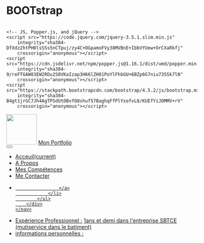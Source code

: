 # BOOTstrap
<a href="https://zupimages.net/viewer.php?id=20/34/syuf.png"><img src="https://zupimages.net/up/20/34/syuf.png" alt="" /></a>
<!DOCTYPE html>
<html lang="en">

<head>
    <meta charset="UTF-8">
    <meta name="viewport" content="width=device-width, initial-scale=1.0">
    <title>Document</title>
    <link rel="stylesheet" href="style.css">
    <!-- CSS only -->
    <link rel="stylesheet" href="https://stackpath.bootstrapcdn.com/bootstrap/4.5.2/css/bootstrap.min.css"
        integrity="sha384-JcKb8q3iqJ61gNV9KGb8thSsNjpSL0n8PARn9HuZOnIxN0hoP+VmmDGMN5t9UJ0Z" crossorigin="anonymous">

    <!-- JS, Popper.js, and jQuery -->
    <script src="https://code.jquery.com/jquery-3.5.1.slim.min.js"
        integrity="sha384-DfXdz2htPH0lsSSs5nCTpuj/zy4C+OGpamoFVy38MVBnE+IbbVYUew+OrCXaRkfj"
        crossorigin="anonymous"></script>
    <script src="https://cdn.jsdelivr.net/npm/popper.js@1.16.1/dist/umd/popper.min.js"
        integrity="sha384-9/reFTGAW83EW2RDu2S0VKaIzap3H66lZH81PoYlFhbGU+6BZp6G7niu735Sk7lN"
        crossorigin="anonymous"></script>
    <script src="https://stackpath.bootstrapcdn.com/bootstrap/4.5.2/js/bootstrap.min.js"
        integrity="sha384-B4gt1jrGC7Jh4AgTPSdUtOBvfO8shuf57BaghqFfPlYxofvL8/KUEfYiJOMMV+rV"
        crossorigin="anonymous"></script>
</head>

<body>
    <nav class="navbar navbar-expand-lg navbar-light bg-secondary">
        <img class="ml-2" src="https://zupimages.net/up/20/33/3kpj.png" alt="" width="80px" height="80px">
        <a class="navbar-brand text-white w-20 p-3" href="#"> Mon Portfolio</a>
        <div class="col-3"></div>
        <button class="navbar-toggler" type="button" data-toggle="collapse" data-target="#navbarNavDropdown"
            aria-controls="navbarNavDropdown" aria-expanded="false" aria-label="Toggle navigation">
            <span class="navbar-toggler-icon"></span>
        </button>
        <div class="collapse navbar-collapse" id="navbarNavDropdown">
            <ul class="navbar-nav">
                <li class="nav-item active">
                    <a class="nav-link text-white w-20 p-4" href="#"> Acceuil<span class="sr-only">(current)</span></a>
                </li>
                <li class="nav-item">
                    <a class="nav-link text-white w-20 p-4" href="#"> A Propos</a>
                </li>
                <li class="nav-item">
                    <a class="nav-link text-white w-20 p-4" href="#"> Mes Compétences</a>
                </li>
                <li class="nav-item">
                    <a class="nav-link text-white w-20 p-4" href="#"> Me Contacter</a>
                </li>
                <li class="nav-item dropdown">
                    <a class="nav-link dropdown-toggle" href="#" id="navbarDropdownMenuLink" role="button"
                        data-toggle="dropdown" aria-haspopup="true" aria-expanded="false">

                    </a>
                </li>
            </ul>
        </div>
    </nav>


</body>
<li class="nav-item">
    <a class="nav-link text-white w-80p p-10" href="#"> Expérience Professionnel :</a>
    <a class="nav-link text-dark w-80p p-10" href="#"> 1ans et demi dans l'entreprise SBTCE (mutiservice dans le batiment)</a>
</li>

<li class="nav-item">
    <a class="nav-link text-white w-80p p-10" href="#">informations personnelles : </a>

</li>


</html>
